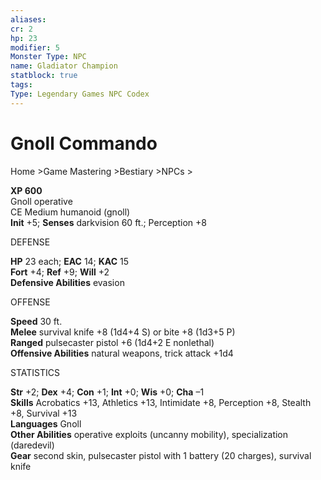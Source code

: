 ```yaml
---
aliases: 
cr: 2
hp: 23
modifier: 5
Monster Type: NPC
name: Gladiator Champion
statblock: true
tags: 
Type: Legendary Games NPC Codex
---
```


# Gnoll Commando

Home >Game Mastering >Bestiary >NPCs >

**XP 600**  
Gnoll operative  
CE Medium humanoid (gnoll)  
**Init** +5; **Senses** darkvision 60 ft.; Perception +8

DEFENSE

**HP** 23 each; **EAC** 14; **KAC** 15  
**Fort** +4; **Ref** +9; **Will** +2  
**Defensive Abilities** evasion

OFFENSE

**Speed** 30 ft.  
**Melee** survival knife +8 (1d4+4 S) or bite +8 (1d3+5 P)  
**Ranged** pulsecaster pistol +6 (1d4+2 E nonlethal)  
**Offensive Abilities** natural weapons, trick attack +1d4

STATISTICS

**Str** +2; **Dex** +4; **Con** +1; **Int** +0; **Wis** +0; **Cha** –1  
**Skills** Acrobatics +13, Athletics +13, Intimidate +8, Perception +8, Stealth +8, Survival +13  
**Languages** Gnoll  
**Other Abilities** operative exploits (uncanny mobility), specialization (daredevil)  
**Gear** second skin, pulsecaster pistol with 1 battery (20 charges), survival knife

